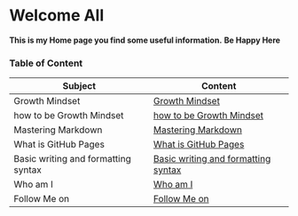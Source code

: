 # Welcome All
**This is my Home page you find some useful information.**
**Be Happy Here**

### Table of Content

Subject | Content
------------ | -------------
Growth Mindset | [Growth Mindset](https://malik9931.github.io/reading-notes/What_is_GitHub_Pages)
how to be Growth Mindset | [how to be Growth Mindset](https://malik9931.github.io/reading-notes/)
Mastering Markdown | [Mastering Markdown](https://malik9931.github.io/reading-notes/)
What is GitHub Pages | [What is GitHub Pages](https://malik9931.github.io/reading-notes/)
Basic writing and formatting syntax | [Basic writing and formatting syntax](https://malik9931.github.io/reading-notes/)
Who am I | [Who am I](https://malik9931.github.io/reading-notes/)
Follow Me on | [Follow Me on](https://malik9931.github.io/reading-notes/)
